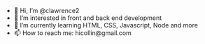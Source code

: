 
<ul>
<li> 👋 Hi, I’m @clawrence2
<li>  👀 I’m interested in front and back end development
<li>  🌱 I’m currently learning HTML, CSS, Javascript, Node and more
<li>  📫 How to reach me: hicollin@gmail.com
  </ul>

<!---
clawrence2/clawrence2 is a ✨ special ✨ repository because its `README.md` (this file) appears on your GitHub profile.
You can click the Preview link to take a look at your changes.
--->


